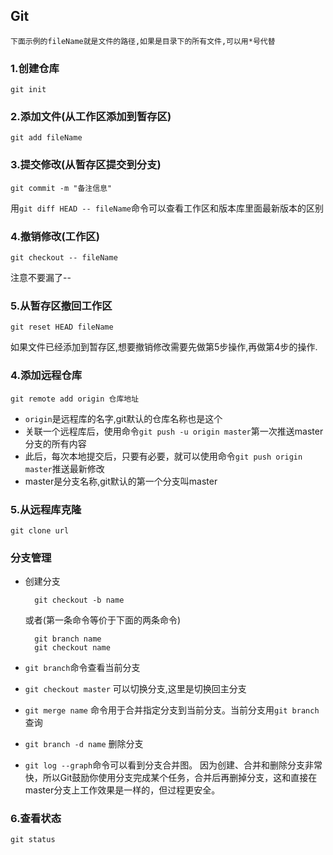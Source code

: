 ## Git
	下面示例的fileName就是文件的路径,如果是目录下的所有文件,可以用*号代替

### 1.创建仓库
	git init

### 2.添加文件(从工作区添加到暂存区)
	git add fileName

### 3.提交修改(从暂存区提交到分支)
	git commit -m "备注信息"

用`git diff HEAD -- fileName`命令可以查看工作区和版本库里面最新版本的区别

### 4.撤销修改(工作区)
	git checkout -- fileName

注意不要漏了--

### 5.从暂存区撤回工作区
	git reset HEAD fileName

如果文件已经添加到暂存区,想要撤销修改需要先做第5步操作,再做第4步的操作.

### 4.添加远程仓库
	git remote add origin 仓库地址

* `origin`是远程库的名字,git默认的仓库名称也是这个
* 关联一个远程库后，使用命令`git push -u origin master`第一次推送master分支的所有内容
* 此后，每次本地提交后，只要有必要，就可以使用命令`git push origin master`推送最新修改
* master是分支名称,git默认的第一个分支叫master

### 5.从远程库克隆
	git clone url

### 分支管理
* 创建分支

		git checkout -b name

	或者(第一条命令等价于下面的两条命令)
	
		git branch name
		git checkout name


* `git branch`命令查看当前分支
* `git checkout master` 可以切换分支,这里是切换回主分支
* `git merge name` 命令用于合并指定分支到当前分支。当前分支用`git branch`查询
* `git branch -d name` 删除分支
* `git log --graph`命令可以看到分支合并图。
因为创建、合并和删除分支非常快，所以Git鼓励你使用分支完成某个任务，合并后再删掉分支，这和直接在master分支上工作效果是一样的，但过程更安全。

### 6.查看状态
	git status